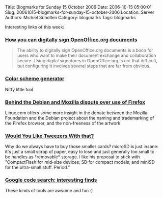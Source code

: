 Title: Blogmarks for Sunday 15 October 2006
Date: 2006-10-15 05:00:01
Slug: 20061015-blogmarks-for-sunday-15-october-2006
Location: Server
Authors: Michiel Scholten
Category: blogmarks
Tags: blogmarks

<p>Interesting links of this week:</p>
<h3><a href="http://applications.linux.com/article.pl?sid=06/10/03/1859231">How you can digitally sign OpenOffice.org documents</a></h3>
<blockquote><p class="quote">The ability to digitally sign OpenOffice.org documents is a boon for users who want to make their document exchange and collaboration secure. Using digital signatures in OpenOffice.org is not that difficult, but configuring it involves several steps that are far from obvious.</p></blockquote>
<h3><a href="http://wellstyled.com/tools/colorscheme2/index-en.html">Color scheme generator</a></h3>
<p>Nifty little tool</p>
<h3><a href="http://enterprise.linux.com/article.pl?sid=06/10/09/1434251">Behind the Debian and Mozilla dispute over use of Firefox</a></h3>
<p>Linux.com offers some more insight in the debate between the Mozilla Foundation and the Debian project about the naming and trademarking of the Firefox browser, and the non-freeness of the artwork</p>
<h3><a href="http://www.brighthand.com/default.asp?newsID=12518">Would You Like Tweezers With that?</a></h3>
<p>Why do we always have to buy those smaller cards? microSD is just insane: it's just a small scrap of paper, easy to lose and just generally too small to be handles as *removable* storage. I like his proposal to stick with "CompactFlash for mid-size devices; SD for compact models; and miniSD for the ultra-small stuff. Period."</p>
<h3><a href="http://www.kottke.org/06/10/google-code-search">Google code search: interesting finds</a></h3>
<p>These kinds of tools are awsome and fun :)</p>
